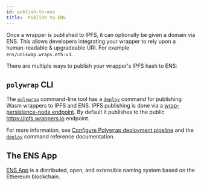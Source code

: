 ```yaml
---
id: publish-to-ens
title:  Publish to ENS
---
```


Once a wrapper is published to IPFS, it can optionally be given a domain via ENS. This allows developers integrating your wrapper to rely upon a human-readable & upgradeable URI. For example `ens/uniswap.wraps.eth:v3`.

There are multiple ways to publish your wrapper's IPFS hash to ENS:

## `polywrap` CLI
The [`polywrap`](../../reference/cli/polywrap-cli) command-line tool has a [`deploy`](../../reference/cli/commands/deploy) command for publishing Wasm wrappers to IPFS and ENS. IPFS publishing is done via a [wrap-persistence-node endpoint](https://www.npmjs.com/package/@nerfzael/wrap-persistence-node). By default it publishes to the public https://ipfs.wrappers.io endpoint.

For more information, see [Configure Polywrap deployment pipeline](./deploy-pipeline) and the [`deploy`](../../reference/cli/commands/deploy) command reference documentation.

## The ENS App
[ENS App](https://docs.ens.domains/) is a distributed, open, and extensible naming system based on the Ethereum blockchain.